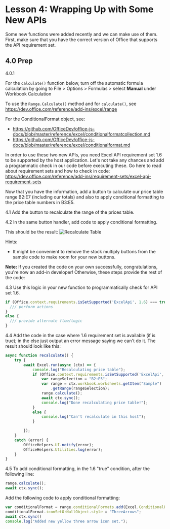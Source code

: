 # Lesson 4: Wrapping Up with Some New APIs

Some new functions were added recently and we can make use of them. First, make sure that you have the correct version of Office that supports the API requirement set.

## 4.0 Prep

4.0.1

For the ```calculate()``` function below, turn off the automatic formula calculation by going to File > Options > Formulas > select **Manual** under Workbook Calculation

To use the ```Range.Calculate()``` method and for ```calculate()```, see <https://dev.office.com/reference/add-ins/excel/range>

For the ConditionalFormat object, see:

* <https://github.com/OfficeDev/office-js-docs/blob/master/reference/excel/conditionalformatcollection.md>
* <https://github.com/OfficeDev/office-js-docs/blob/master/reference/excel/conditionalformat.md>

In order to use these two new APIs, you need Excel API requirement set 1.6 to be supported by the host application. Let's not take any chances and add a programmatic check in our code before executing these. Go here to read about requirement sets and how to check in code:
<https://dev.office.com/reference/add-ins/requirement-sets/excel-api-requirement-sets>

Now that you have the information, add a button to calculate our price table range B2:E7 (including our totals) and also to apply conditional formatting to the price table numbers in B3:E5.

4.1 Add the button to recalculate the range of the prices table.

4.2 In the same button handler, add code to apply conditional formatting.

This should be the result:
![Recalculate Table](Image1_lesson4.png)


Hints:
* It might be convenient to remove the stock multiply buttons from the sample code to make room for your new buttons.

**Note:** If you created the code on your own successfully, congratulations, you're now an add-in developer! Otherwise, these steps provide the rest of the code: 


4.3 Use this logic in your new function to programmatically check for API set 1.6.

```typescript
if (Office.context.requirements.isSetSupported('ExcelApi', 1.6) === true) {
  /// perform actions
}
else {
  /// provide alternate flow/logic
}
```

4.4 Add the code in the case where 1.6 requirement set is available (if is true); in the else just output an error message saying we can't do it. The result should look like this:

```typescript
async function recalculate() {
    try {
        await Excel.run(async (ctx) => {
            console.log("Recalculating price table");
            if (Office.context.requirements.isSetSupported('ExcelApi', 1.6) === true) {
                var rangeSelection = "B2:E5";
                var range = ctx.workbook.worksheets.getItem("Sample")
                    .getRange(rangeSelection);
                range.calculate();
                await ctx.sync();
                console.log("Done recalculating price table!");
            }
            else {
                console.log("Can't recalculate in this host");
            }

        });
    }
    catch (error) {
        OfficeHelpers.UI.notify(error);
        OfficeHelpers.Utilities.log(error);
    }
}
```

4.5 To add conditional formatting, in the 1.6 "true" condition, after the following line: 

```typescript
range.calculate();
await ctx.sync();
```

Add the following code to apply conditional formatting:

```typescript
var conditionalFormat = range.conditionalFormats.add(Excel.ConditionalFormatType.iconSet);
conditionalFormat.iconSetOrNullObject.style = "ThreeArrows";
await ctx.sync()
console.log("Added new yellow three arrow icon set.");
```
